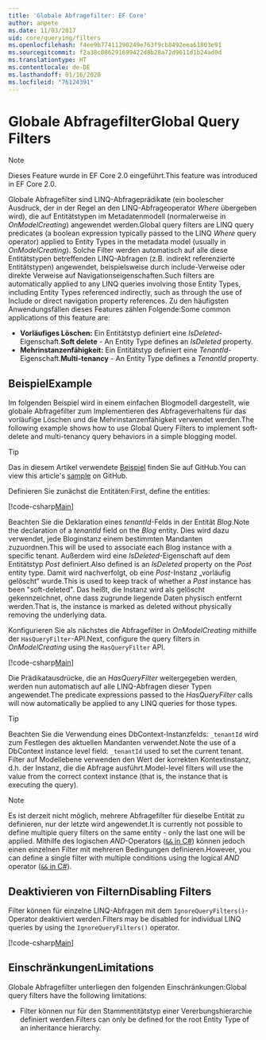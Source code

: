 ```yaml
---
title: 'Globale Abfragefilter: EF Core'
author: anpete
ms.date: 11/03/2017
uid: core/querying/filters
ms.openlocfilehash: f4ee9b77411290249e763f9cb8492eea61803e91
ms.sourcegitcommit: f2a38c086291699422d8b28a72d9611d1b24ad0d
ms.translationtype: HT
ms.contentlocale: de-DE
ms.lasthandoff: 01/16/2020
ms.locfileid: "76124391"
---
```

# <a name="global-query-filters"></a><span data-ttu-id="082de-102">Globale Abfragefilter</span><span class="sxs-lookup"><span data-stu-id="082de-102">Global Query Filters</span></span>

> [!NOTE]
> <span data-ttu-id="082de-103">Dieses Feature wurde in EF Core 2.0 eingeführt.</span><span class="sxs-lookup"><span data-stu-id="082de-103">This feature was introduced in EF Core 2.0.</span></span>

<span data-ttu-id="082de-104">Globale Abfragefilter sind LINQ-Abfrageprädikate (ein boolescher Ausdruck, der in der Regel an den LINQ-Abfrageoperator *Where* übergeben wird), die auf Entitätstypen im Metadatenmodell (normalerweise in *OnModelCreating*) angewendet werden.</span><span class="sxs-lookup"><span data-stu-id="082de-104">Global query filters are LINQ query predicates (a boolean expression typically passed to the LINQ *Where* query operator) applied to Entity Types in the metadata model (usually in *OnModelCreating*).</span></span> <span data-ttu-id="082de-105">Solche Filter werden automatisch auf alle diese Entitätstypen betreffenden LINQ-Abfragen (z.B. indirekt referenzierte Entitätstypen) angewendet, beispielsweise durch include-Verweise oder direkte Verweise auf Navigationseigenschaften.</span><span class="sxs-lookup"><span data-stu-id="082de-105">Such filters are automatically applied to any LINQ queries involving those Entity Types, including Entity Types referenced indirectly, such as through the use of Include or direct navigation property references.</span></span> <span data-ttu-id="082de-106">Zu den häufigsten Anwendungsfällen dieses Features zählen Folgende:</span><span class="sxs-lookup"><span data-stu-id="082de-106">Some common applications of this feature are:</span></span>

* <span data-ttu-id="082de-107">**Vorläufiges Löschen:** Ein Entitätstyp definiert eine *IsDeleted*-Eigenschaft.</span><span class="sxs-lookup"><span data-stu-id="082de-107">**Soft delete** - An Entity Type defines an *IsDeleted* property.</span></span>
* <span data-ttu-id="082de-108">**Mehrinstanzenfähigkeit:** Ein Entitätstyp definiert eine *TenantId*-Eigenschaft.</span><span class="sxs-lookup"><span data-stu-id="082de-108">**Multi-tenancy** - An Entity Type defines a *TenantId* property.</span></span>

## <a name="example"></a><span data-ttu-id="082de-109">Beispiel</span><span class="sxs-lookup"><span data-stu-id="082de-109">Example</span></span>

<span data-ttu-id="082de-110">Im folgenden Beispiel wird in einem einfachen Blogmodell dargestellt, wie globale Abfragefilter zum Implementieren des Abfrageverhaltens für das vorläufige Löschen und die Mehrinstanzenfähigkeit verwendet werden.</span><span class="sxs-lookup"><span data-stu-id="082de-110">The following example shows how to use Global Query Filters to implement soft-delete and multi-tenancy query behaviors in a simple blogging model.</span></span>

> [!TIP]
> <span data-ttu-id="082de-111">Das in diesem Artikel verwendete [Beispiel](https://github.com/aspnet/EntityFramework.Docs/tree/master/samples/core/QueryFilters) finden Sie auf GitHub.</span><span class="sxs-lookup"><span data-stu-id="082de-111">You can view this article's [sample](https://github.com/aspnet/EntityFramework.Docs/tree/master/samples/core/QueryFilters) on GitHub.</span></span>

<span data-ttu-id="082de-112">Definieren Sie zunächst die Entitäten:</span><span class="sxs-lookup"><span data-stu-id="082de-112">First, define the entities:</span></span>

[!code-csharp[Main](../../../samples/core/QueryFilters/Program.cs#Entities)]

<span data-ttu-id="082de-113">Beachten Sie die Deklaration eines _tenantId_-Felds in der Entität _Blog_.</span><span class="sxs-lookup"><span data-stu-id="082de-113">Note the declaration of a _tenantId_ field on the _Blog_ entity.</span></span> <span data-ttu-id="082de-114">Dies wird dazu verwendet, jede Bloginstanz einem bestimmten Mandanten zuzuordnen.</span><span class="sxs-lookup"><span data-stu-id="082de-114">This will be used to associate each Blog instance with a specific tenant.</span></span> <span data-ttu-id="082de-115">Außerdem wird eine _IsDeleted_-Eigenschaft auf dem Entitätstyp _Post_ definiert.</span><span class="sxs-lookup"><span data-stu-id="082de-115">Also defined is an _IsDeleted_ property on the _Post_ entity type.</span></span> <span data-ttu-id="082de-116">Damit wird nachverfolgt, ob eine _Post_-Instanz „vorläufig gelöscht“ wurde.</span><span class="sxs-lookup"><span data-stu-id="082de-116">This is used to keep track of whether a _Post_ instance has been "soft-deleted".</span></span> <span data-ttu-id="082de-117">Das heißt, die Instanz wird als gelöscht gekennzeichnet, ohne dass zugrunde liegende Daten physisch entfernt werden.</span><span class="sxs-lookup"><span data-stu-id="082de-117">That is, the instance is marked as deleted without physically removing the underlying data.</span></span>

<span data-ttu-id="082de-118">Konfigurieren Sie als nächstes die Abfragefilter in _OnModelCreating_ mithilfe der `HasQueryFilter`-API.</span><span class="sxs-lookup"><span data-stu-id="082de-118">Next, configure the query filters in _OnModelCreating_ using the `HasQueryFilter` API.</span></span>

[!code-csharp[Main](../../../samples/core/QueryFilters/Program.cs#Configuration)]

<span data-ttu-id="082de-119">Die Prädikatausdrücke, die an _HasQueryFilter_ weitergegeben werden, werden nun automatisch auf alle LINQ-Abfragen dieser Typen angewendet.</span><span class="sxs-lookup"><span data-stu-id="082de-119">The predicate expressions passed to the _HasQueryFilter_ calls will now automatically be applied to any LINQ queries for those types.</span></span>

> [!TIP]
> <span data-ttu-id="082de-120">Beachten Sie die Verwendung eines DbContext-Instanzfelds: `_tenantId` wird zum Festlegen des aktuellen Mandanten verwendet.</span><span class="sxs-lookup"><span data-stu-id="082de-120">Note the use of a DbContext instance level field: `_tenantId` used to set the current tenant.</span></span> <span data-ttu-id="082de-121">Filter auf Modellebene verwenden den Wert der korrekten Kontextinstanz, d.h. der Instanz, die die Abfrage ausführt.</span><span class="sxs-lookup"><span data-stu-id="082de-121">Model-level filters will use the value from the correct context instance (that is, the instance that is executing the query).</span></span>

> [!NOTE]
> <span data-ttu-id="082de-122">Es ist derzeit nicht möglich, mehrere Abfragefilter für dieselbe Entität zu definieren, nur der letzte wird angewendet.</span><span class="sxs-lookup"><span data-stu-id="082de-122">It is currently not possible to define multiple query filters on the same entity - only the last one will be applied.</span></span> <span data-ttu-id="082de-123">Mithilfe des logischen _AND_-Operators ([`&&` in C#](https://docs.microsoft.com/dotnet/csharp/language-reference/operators/boolean-logical-operators#conditional-logical-and-operator-)) können jedoch einen einzelnen Filter mit mehreren Bedingungen definieren.</span><span class="sxs-lookup"><span data-stu-id="082de-123">However, you can define a single filter with multiple conditions using the logical _AND_ operator ([`&&` in C#](https://docs.microsoft.com/dotnet/csharp/language-reference/operators/boolean-logical-operators#conditional-logical-and-operator-)).</span></span>

## <a name="disabling-filters"></a><span data-ttu-id="082de-124">Deaktivieren von Filtern</span><span class="sxs-lookup"><span data-stu-id="082de-124">Disabling Filters</span></span>

<span data-ttu-id="082de-125">Filter können für einzelne LINQ-Abfragen mit dem `IgnoreQueryFilters()`-Operator deaktiviert werden.</span><span class="sxs-lookup"><span data-stu-id="082de-125">Filters may be disabled for individual LINQ queries by using the `IgnoreQueryFilters()` operator.</span></span>

[!code-csharp[Main](../../../samples/core/QueryFilters/Program.cs#IgnoreFilters)]

## <a name="limitations"></a><span data-ttu-id="082de-126">Einschränkungen</span><span class="sxs-lookup"><span data-stu-id="082de-126">Limitations</span></span>

<span data-ttu-id="082de-127">Globale Abfragefilter unterliegen den folgenden Einschränkungen:</span><span class="sxs-lookup"><span data-stu-id="082de-127">Global query filters have the following limitations:</span></span>

* <span data-ttu-id="082de-128">Filter können nur für den Stammentitätstyp einer Vererbungshierarchie definiert werden.</span><span class="sxs-lookup"><span data-stu-id="082de-128">Filters can only be defined for the root Entity Type of an inheritance hierarchy.</span></span>
